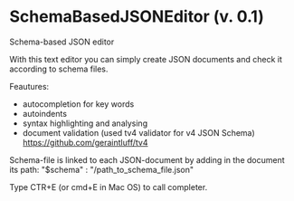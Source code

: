 SchemaBasedJSONEditor (v. 0.1)
=====================

Schema-based JSON editor

With this text editor you can simply create JSON documents and check it according to schema files.

Feautures:
- autocompletion for key words
- autoindents
- syntax highlighting and analysing
- document validation (used tv4 validator for v4 JSON Schema) https://github.com/geraintluff/tv4

Schema-file is linked to each JSON-document by adding in the document its path:
"$schema" : "/path_to_schema_file.json"

Type CTR+E (or cmd+E in Mac OS) to call completer.


